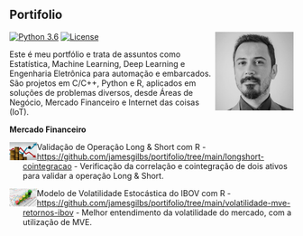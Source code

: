## Portifolio

<a href='https://github.com/jamesgilbs/portifolio'><img src='figures/james.jpeg' align="right" height="139" /></a>

[![Python 3.6](https://img.shields.io/badge/Python-3.8-blue.svg)](#)
[![License](https://img.shields.io/badge/Code%20License-MIT-blue.svg)](LICENSE)

Este é meu portfólio e trata de assuntos como Estatística, Machine Learning, Deep Learning e Engenharia Eletrônica para automação e embarcados. São projetos em C/C++, Python e R, aplicados em soluções de problemas diversos, desde Áreas de Negócio, Mercado Financeiro e Internet das coisas (IoT).

**Mercado Financeiro**

<a href='https://github.com/jamesgilbs/portifolio/tree/main/longshort-cointegracao'><img src='https://github.com/jamesgilbs/portifolio/blob/main/figures/long-short.jpg' align="left" height="32" /></a>
- Validação de Operação Long & Short com R - https://github.com/jamesgilbs/portifolio/tree/main/longshort-cointegracao - Verificação da correlação e cointegração de dois ativos para validar a operação Long & Short.

<a href='https://github.com/jamesgilbs/portifolio/tree/main/volatilidade-mve-retornos-ibov'><img src='https://github.com/jamesgilbs/portifolio/blob/main/figures/indicator.jpg' align="left" height="32" /></a>
- Modelo de Volatilidade Estocástica do IBOV com R - https://github.com/jamesgilbs/portifolio/tree/main/volatilidade-mve-retornos-ibov - Melhor entendimento da volatilidade do mercado, com a utilização de MVE.

